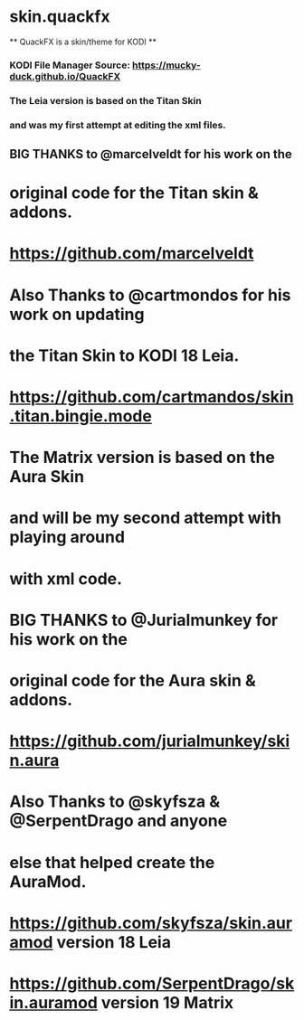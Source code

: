 # skin.quackfx

** QuackFX is a skin/theme for KODI **

### KODI File Manager Source: https://mucky-duck.github.io/QuackFX

### The Leia version is based on the Titan Skin 
### and was my first attempt at editing the xml files.  

## BIG THANKS to @marcelveldt for his work on the 
# original code for the Titan skin & addons.
# https://github.com/marcelveldt

# Also Thanks to @cartmondos for his work on updating 
# the Titan Skin to KODI 18 Leia.
# https://github.com/cartmandos/skin.titan.bingie.mode


# The Matrix version is based on the Aura Skin 
# and will be my second attempt with playing around 
# with xml code.

# BIG THANKS to @Jurialmunkey for his work on the 
# original code for the Aura skin & addons.
# https://github.com/jurialmunkey/skin.aura

# Also Thanks to @skyfsza & @SerpentDrago and anyone 
# else that helped create the AuraMod.
# https://github.com/skyfsza/skin.auramod version 18 Leia
# https://github.com/SerpentDrago/skin.auramod version 19 Matrix


